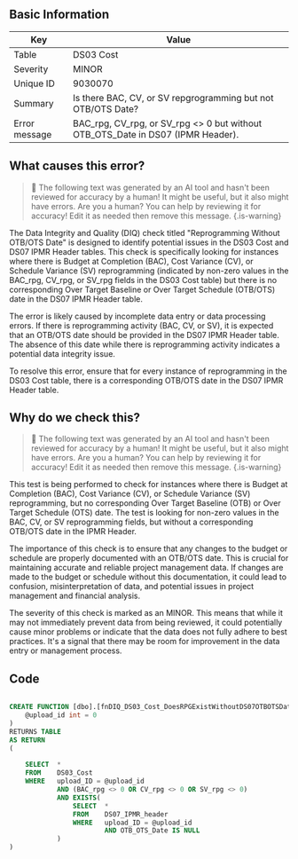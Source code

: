 ## Basic Information
| Key         | Value          |
|-------------|----------------|
| Table       | DS03 Cost |
| Severity    | MINOR |
| Unique ID   | 9030070   |
| Summary     | Is there BAC, CV, or SV repgrogramming but not OTB/OTS Date? |
| Error message | BAC_rpg, CV_rpg, or SV_rpg <> 0 but without OTB_OTS_Date in DS07 (IPMR Header). |

## What causes this error?

> :robot: The following text was generated by an AI tool and hasn't been reviewed for accuracy by a human! It might be useful, but it also might have errors. Are you a human? You can help by reviewing it for accuracy! Edit it as needed then remove this message.
{.is-warning}

The Data Integrity and Quality (DIQ) check titled "Reprogramming Without OTB/OTS Date" is designed to identify potential issues in the DS03 Cost and DS07 IPMR Header tables. This check is specifically looking for instances where there is Budget at Completion (BAC), Cost Variance (CV), or Schedule Variance (SV) reprogramming (indicated by non-zero values in the BAC_rpg, CV_rpg, or SV_rpg fields in the DS03 Cost table) but there is no corresponding Over Target Baseline or Over Target Schedule (OTB/OTS) date in the DS07 IPMR Header table.

The error is likely caused by incomplete data entry or data processing errors. If there is reprogramming activity (BAC, CV, or SV), it is expected that an OTB/OTS date should be provided in the DS07 IPMR Header table. The absence of this date while there is reprogramming activity indicates a potential data integrity issue. 

To resolve this error, ensure that for every instance of reprogramming in the DS03 Cost table, there is a corresponding OTB/OTS date in the DS07 IPMR Header table.
## Why do we check this?

> :robot: The following text was generated by an AI tool and hasn't been reviewed for accuracy by a human! It might be useful, but it also might have errors. Are you a human? You can help by reviewing it for accuracy! Edit it as needed then remove this message.
{.is-warning}

This test is being performed to check for instances where there is Budget at Completion (BAC), Cost Variance (CV), or Schedule Variance (SV) reprogramming, but no corresponding Over Target Baseline (OTB) or Over Target Schedule (OTS) date. The test is looking for non-zero values in the BAC, CV, or SV reprogramming fields, but without a corresponding OTB/OTS date in the IPMR Header.

The importance of this check is to ensure that any changes to the budget or schedule are properly documented with an OTB/OTS date. This is crucial for maintaining accurate and reliable project management data. If changes are made to the budget or schedule without this documentation, it could lead to confusion, misinterpretation of data, and potential issues in project management and financial analysis.

The severity of this check is marked as an MINOR. This means that while it may not immediately prevent data from being reviewed, it could potentially cause minor problems or indicate that the data does not fully adhere to best practices. It's a signal that there may be room for improvement in the data entry or management process.
## Code

```sql

CREATE FUNCTION [dbo].[fnDIQ_DS03_Cost_DoesRPGExistWithoutDS07OTBOTSDate] (
	@upload_id int = 0
)
RETURNS TABLE
AS RETURN
(
	
    SELECT	*
    FROM	DS03_Cost
    WHERE	upload_ID = @upload_id
			AND (BAC_rpg <> 0 OR CV_rpg <> 0 OR SV_rpg <> 0)
			AND EXISTS(
				SELECT	*
				FROM	DS07_IPMR_header
				WHERE	upload_ID = @upload_id
						AND OTB_OTS_Date IS NULL
			)
)
```
